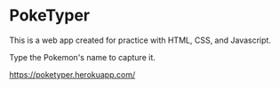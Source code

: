 # PokeTyper

This is a web app created for practice with HTML, CSS, and Javascript.

Type the Pokemon's name to capture it.

https://poketyper.herokuapp.com/
